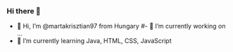 ### Hi there 👋

<!--
**martakrisztian97/martakrisztian97** is a ✨ _special_ ✨ repository because its `README.md` (this file) appears on your GitHub profile.

Here are some ideas to get you started:
-->

- 👋 Hi, I’m @martakrisztian97 from Hungary
#- 🔭 I’m currently working on ...
- 🌱 I’m currently learning Java, HTML, CSS, JavaScript
<!--- 👯 I’m looking to collaborate on ...
- 🤔 I’m looking for help with ...
- 💬 Ask me about ...
- 📫 How to reach me: ...
- 😄 Pronouns: ...
- ⚡ Fun fact: ...
-->
